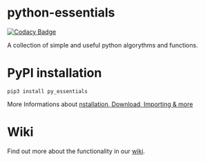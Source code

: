 # python-essentials

[![Codacy Badge](https://api.codacy.com/project/badge/Grade/325c1964496f405b8c186fc423732f61)](https://www.codacy.com/app/phyyyl/py_essentials?utm_source=github.com&amp;utm_medium=referral&amp;utm_content=phyyyl/py_essentials&amp;utm_campaign=Badge_Grade)

A collection of simple and useful python algorythms and functions.

# PyPI installation
```shell
pip3 install py_essentials
```
More Informations about [nstallation, Download, Importing & more](https://github.com/phyyyl/py_essentials/wiki/Installation,-Download,-Importing-&-more)

# Wiki
Find out more about the functionality in our [wiki](https://github.com/phyyyl/py_essentials/wiki).
